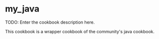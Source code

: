 # my_java

TODO: Enter the cookbook description here.

This cookbook is a wrapper cookbook of the community's java cookbook. 
